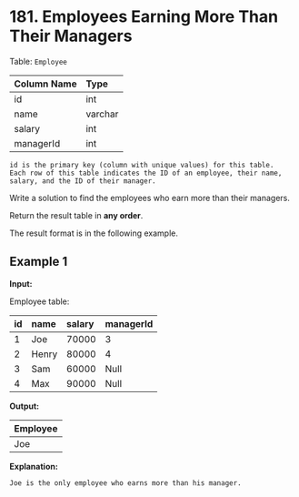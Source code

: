 # 181. Employees Earning More Than Their Managers

Table: `Employee`

| Column Name | Type    |
| :---------- | :------ |
| id          | int     |
| name        | varchar |
| salary      | int     |
| managerId   | int     |

```text
id is the primary key (column with unique values) for this table.
Each row of this table indicates the ID of an employee, their name, salary, and the ID of their manager.
```

Write a solution to find the employees who earn more than their managers.

Return the result table in **any order**.

The result format is in the following example.

## Example 1

**Input:**

Employee table:

| id   | name  | salary | managerId |
| :--- | :---- | :----- | :-------- |
| 1    | Joe   | 70000  | 3         |
| 2    | Henry | 80000  | 4         |
| 3    | Sam   | 60000  | Null      |
| 4    | Max   | 90000  | Null      |

**Output:**

| Employee |
| :------- |
| Joe      |

**Explanation:**

```text
Joe is the only employee who earns more than his manager.
```
